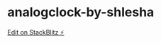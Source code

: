# analogclock-by-shlesha

[Edit on StackBlitz ⚡️](https://stackblitz.com/edit/analogclock-by-shlesha)